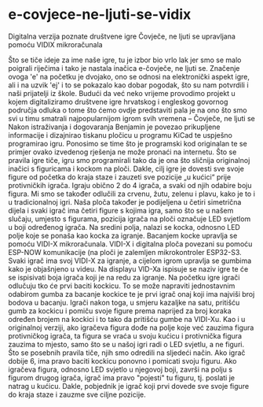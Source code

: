 # e-covjece-ne-ljuti-se-vidix
Digitalna verzija poznate društvene igre Čovječe, ne ljuti se upravljana pomoću VIDIX mikroračunala

Što se tiče ideje za ime naše igre, tu je izbor bio vrlo lak jer smo se malo poigrali riječima i tako je nastala inačica e-čovječe, ne ljuti se. Značenje ovoga 'e' na početku je dvojako, ono se odnosi na elektronički aspekt igre, ali i na uzvik 'ej' i to se pokazalo kao dobar pogodak, što su nam potvrdili i naši prijatelji iz škole.
Budući da već neko vrijeme provodimo projekt u kojem digitaliziramo društvene igre hrvatskog i engleskog govornog područja odluka o tome što ćemo ovdje predstaviti pala je na ono što smo svi u timu smatrali najpopularnijom igrom svih vremena – Čovječe, ne ljuti se
Nakon istraživanja i dogovaranja Benjamin je povezao prikupljene informacije i dizajnirao tiskanu pločicu u programu KiCad te uspješno programirao igru. Ponosimo se time što je programski kod originalan te se primjer ovako izvedenog rješenja ne može pronaći na internetu.
Što se pravila igre tiče, igru smo programirali tako da je ona što sličnija originalnoj inačici s figuricama i kockom na ploči. Dakle, cilj igre je dovesti sve svoje figure od početka do kraja staze i zauzeti sve pozicije „u kućici“ prije protivničkih igrača. 
Igraju obično 2 do 4 igrača, a svaki od njih odabire boju figura. Mi smo se također odlučili za crvenu, žutu, zelenu i plavu, kako je to i u tradicionalnoj igri. Naša ploča također je podijeljena u četiri simetrična dijela i svaki igrač ima četiri figure s kojima igra, samo što se u našem slučaju, umjesto s figurama, pozicija igrača na ploči označuje LED svjetlom u boji određenog igrača. 
Na sredini polja, nalazi se kocka, odnosno LED polje koje se ponaša kao kocka za igranje. Bacanjem kocke upravlja se pomoću VIDI-X mikroračunala. VIDI-X i digitalna ploča povezani su pomoću ESP-NOW komunikacije (na ploči je zalemljen mikrokontroler ESP32-S3. Svaki igrač ima svoj VIDI-X za igranje, a cijelom igrom upravlja se gumbima kako je objašnjeno u videu. Na displayu VID-Xa ispisuje se naziv igre te će se ispisivati boja igrača koji je na redu za igranje.
Na početku igre igrači odlučuju tko će prvi baciti kockicu. To se može napraviti jednostavnim odabirom gumba za bacanje kockice te je prvi igrač onaj koji ima najviši broj bodova u bacanju. Igrači nakon toga, u smjeru kazaljke na satu, pritišću gumb za kockicu i pomiču svoje figure prema naprijed za broj koraka određen brojem na kockici i to tako da pritišću gumbe na VIDI-Xu.
Kao i u originalnoj verziji, ako igračeva figura dođe na polje koje već zauzima figura protivničkog igrača, ta figura se vraća u svoju kućicu i protivnička figura zauzima to mjesto, samo što se u našoj igri radi o LED svjetlu, a ne figuri. Što se posebnih pravila tiče, njih smo odredili na sljedeći način. Ako igrač dobije 6, ima pravo baciti kockicu ponovno i pomicati svoju figuru. Ako igračeva figura, odnosno LED svjetlo u njegovoj boji, završi na polju s figurom drugog igrača, igrač ima pravo "pojesti" tu figuru, tj. poslati je natrag u kućicu. Dakle, pobjednik je igrač koji prvi dovede sve svoje figure do kraja staze i zauzme sve ciljne pozicije.
